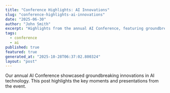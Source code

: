 ```yaml
---
title: "Conference Highlights: AI Innovations"
slug: "conference-highlights-ai-innovations"
date: "2025-06-30"
author: "John Smith"
excerpt: "Highlights from the annual AI Conference, featuring groundbreaking innovations."
tags:
  - conference
  - ai
published: true
featured: true
generated_at: "2025-10-28T06:37:02.800324"
layout: "post"
---
```


Our annual AI Conference showcased groundbreaking innovations in AI technology. This post highlights the key moments and presentations from the event.